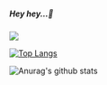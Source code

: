 ##### Hey hey...👋

![](https://komarev.com/ghpvc/?username=Datez-Kun&color=green)

[![Top Langs](https://github-readme-stats.vercel.app/api/top-langs/?username=Datez-Kun&layout=compact)](https://github.com/anuraghazra/github-readme-stats)

![Anurag's github stats](https://github-readme-stats.vercel.app/api?username=Datez-Kun&count_private=true)
